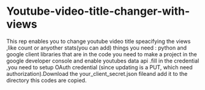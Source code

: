 # Youtube-video-title-changer-with-views
This rep enables you to change youtube video title speacifying the views ,like count or anyother stats(you can add)
things you need :
python 
and google client libraries that are in the code
you need to make a project in the google developer console and enable youtubes data api .fill in the credential ,you need to setup OAuth credential (since updating is a PUT, which need authorization).Download the your_client_secret.json fileand add it to the directory this codes are copied.
